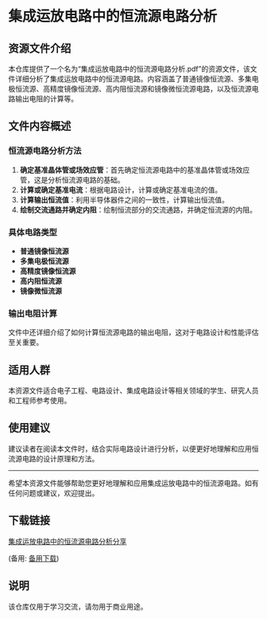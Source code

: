 # 集成运放电路中的恒流源电路分析

## 资源文件介绍

本仓库提供了一个名为“集成运放电路中的恒流源电路分析.pdf”的资源文件，该文件详细分析了集成运放电路中的恒流源电路。内容涵盖了普通镜像恒流源、多集电极恒流源、高精度镜像恒流源、高内阻恒流源和镜像微恒流源电路，以及恒流源电路输出电阻的计算等。

## 文件内容概述

### 恒流源电路分析方法

1. **确定基准晶体管或场效应管**：首先确定恒流源电路中的基准晶体管或场效应管，这是分析恒流源电路的基础。
2. **计算或确定基准电流**：根据电路设计，计算或确定基准电流的值。
3. **计算输出恒流值**：利用半导体器件之间的一致性，计算输出恒流值。
4. **绘制交流通路并确定内阻**：绘制恒流部分的交流通路，并确定恒流源的内阻。

### 具体电路类型

- **普通镜像恒流源**
- **多集电极恒流源**
- **高精度镜像恒流源**
- **高内阻恒流源**
- **镜像微恒流源**

### 输出电阻计算

文件中还详细介绍了如何计算恒流源电路的输出电阻，这对于电路设计和性能评估至关重要。

## 适用人群

本资源文件适合电子工程、电路设计、集成电路设计等相关领域的学生、研究人员和工程师参考使用。

## 使用建议

建议读者在阅读本文件时，结合实际电路设计进行分析，以便更好地理解和应用恒流源电路的设计原理和方法。

---

希望本资源文件能够帮助您更好地理解和应用集成运放电路中的恒流源电路。如有任何问题或建议，欢迎提出。

## 下载链接
[集成运放电路中的恒流源电路分析分享](https://pan.quark.cn/s/285815fed229) 

(备用: [备用下载](https://pan.baidu.com/s/1B80G0MneRgJPsip6RbAXmQ?pwd=1234))

## 说明

该仓库仅用于学习交流，请勿用于商业用途。
